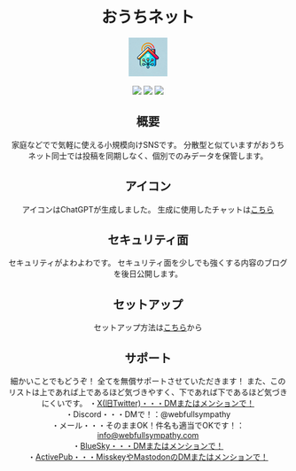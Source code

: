 <div align="center">
  
# おうちネット

<a href="https://blog.webfullsympathy.com/ouchinet">
  <img src="./database/ouchinet.png" alt="おうちネットロゴ" width="70em">
</a>


[<img src="https://skillicons.dev/icons?i=html">](https://ja.wikipedia.org/wiki/HyperText_Markup_Language)
[<img src="https://skillicons.dev/icons?i=css">](https://ja.wikipedia.org/wiki/Cascading_Style_Sheets)
[<img src="https://skillicons.dev/icons?i=php">](https://ja.wikipedia.org/wiki/PHP_(%E3%83%97%E3%83%AD%E3%82%B0%E3%83%A9%E3%83%9F%E3%83%B3%E3%82%B0%E8%A8%80%E8%AA%9E))

## 概要
家庭などでで気軽に使える小規模向けSNSです。
分散型と似ていますがおうちネット同士では投稿を同期しなく、個別でのみデータを保管します。

## アイコン
アイコンはChatGPTが生成しました。
生成に使用したチャットは[こちら](https://chatgpt.com/share/675d4f82-4708-800d-bcc0-b7681e461475)

## セキュリティ面
セキュリティがよわよわです。
セキュリティ面を少しでも強くする内容のブログを後日公開します。

## セットアップ
セットアップ方法は[こちら](SETUP.md)から

## サポート
細かいことでもどうぞ！
全てを無償サポートさせていただきます！
また、このリストは上であれば上であるほど気づきやすく、下であれば下であるほど気づきにくいです。
・[X(旧Twitter)・・・DMまたはメンションで！](https://x.com/webfullsympathy)<br>
・Discord・・・DMで！：@webfullsympathy<br>
・メール・・・そのままOK！件名も適当でOKです！：info@webfullsympathy.com<br>
・[BlueSky・・・DMまたはメンションで！](https://bsky.app/profile/bsky.webfullsympathy.com)<br>
・[ActivePub・・・MisskeyやMastodonのDMまたはメンションで！](https://misskey.io/@webfullsympathy)<br>
</div>
